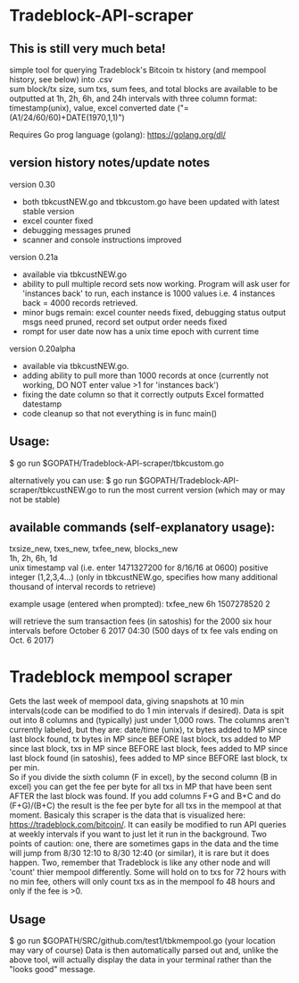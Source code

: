 # Tradeblock-API-scraper
## This is still very much beta!  

  
simple tool for querying Tradeblock's Bitcoin tx history (and mempool history, see below) into .csv   
sum block/tx size, sum txs, sum fees, and total blocks are available to be outputted at 1h, 2h, 6h, and 24h intervals with three column format:  
timestamp(unix), value, excel converted date ("=(A1/24/60/60)+DATE(1970,1,1)") 

Requires Go prog language (golang): https://golang.org/dl/   


## version history notes/update notes       
version 0.30 
 - both tbkcustNEW.go and tbkcustom.go have been updated with latest stable version
 - excel counter fixed
 - debugging messages pruned
 - scanner and console instructions improved
 
version 0.21a
 - available via tbkcustNEW.go
 - ability to pull multiple record sets now working. Program will ask user for 'instances back' to run, each instance is 1000 values i.e. 4 instances back = 4000 records retrieved.
 - minor bugs remain: excel counter needs fixed, debugging status output msgs need pruned, record set output order needs fixed
 - rompt for user date now has a unix time epoch with current time

version 0.20alpha
 - available via tbkcustNEW.go. 
 - adding ability to pull more than 1000 records at once (currently not working, DO NOT enter value >1 for 'instances back')
 - fixing the date column so that it correctly outputs Excel formatted datestamp
 - code cleanup so that not everything is in func main()


## Usage:  
$ go run $GOPATH/Tradeblock-API-scraper/tbkcustom.go  
  
alternatively you can use:
$ go run $GOPATH/Tradeblock-API-scraper/tbkcustNEW.go
to run the most current version (which may or may not be stable)

## available commands (self-explanatory usage):  
txsize_new, txes_new, txfee_new, blocks_new  
1h, 2h, 6h, 1d  
unix timestamp val (i.e. enter 1471327200 for 8/16/16 at 0600)
positive integer (1,2,3,4...) (only in tbkcustNEW.go, specifies how many additional thousand of interval records to retrieve)

example usage (entered when prompted):
txfee_new
6h
1507278520
2

will retrieve the sum transaction fees (in satoshis) for the 2000 six hour intervals before October 6 2017 04:30 (500 days of tx fee vals ending on Oct. 6 2017)


# Tradeblock mempool scraper
Gets the last week of mempool data, giving snapshots at 10 min intervals(code can be modified to do 1 min intervals if desired). Data is spit out into 8 columns and (typically) just under 1,000 rows. The columns aren't currently labeled, but they are: date/time (unix), tx bytes added to MP since last block found, tx bytes in MP since BEFORE last block, txs added to MP since last block, txs in MP since BEFORE last block, fees added to MP since last block found (in satoshis), fees added to MP since BEFORE last block, tx per min.     
So if you divide the sixth column (F in excel), by the second column (B in excel) you can get the fee per byte for all txs in MP that have been sent AFTER the last block was found. If you add columns F+G and B+C and do (F+G)/(B+C) the result is the fee per byte for all txs in the mempool at that moment. 
Basicaly this scraper is the data that is visualized here: https://tradeblock.com/bitcoin/. It can easily be modified to run API queries at weekly intervals if you want to just let it run in the background. 
Two points of caution: one, there are sometimes gaps in the data and the time will jump from 8/30 12:10 to 8/30 12:40 (or similar), it is rare but it does happen. Two, remember that Tradeblock is like any other node and will 'count' thier mempool differently. Some will hold on to txs for 72 hours with no min fee, others will only count txs as in the mempool fo 48 hours and only if the fee is >0. 

## Usage
$ go run $GOPATH/SRC/github.com/test1/tbkmempool.go (your location may vary of course)
Data is then automatically parsed out and, unlike the above tool, will actually display the data in your terminal rather than the "looks good" message.
